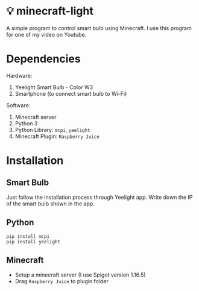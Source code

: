 # 💡 minecraft-light
A simple program to control smart bulb using Minecraft. I use this program for one of my video on Youtube.

# Dependencies
Hardware:
1. Yeelight Smart Bulb - Color W3
2. Smartphone (to connect smart bulb to Wi-Fi)

Software:
1. Minecraft server
2. Python 3
3. Python Library: ``mcpi``, ``yeelight``
4. Minecraft Plugin: ``Raspberry Juice``

# Installation
## Smart Bulb
Just follow the installation process through Yeelight app. Write down the IP of the smart bulb shown in the app.

## Python
```
pip install mcpi
pip install yeelight
```

## Minecraft
- Setup a minecraft server (I use Spigot version 1.16.5)
- Drag ``Raspberry Juice`` to plugin folder
